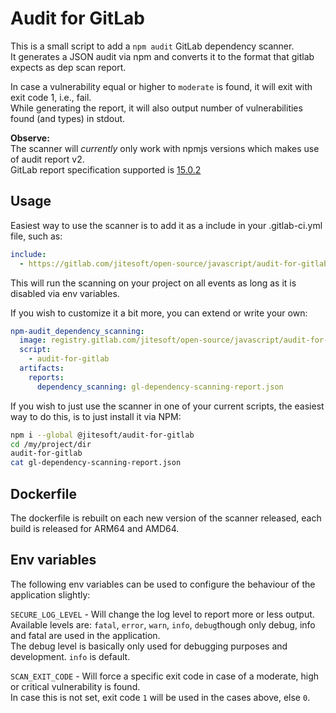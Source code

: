 # Audit for GitLab

This is a small script to add a `npm audit` GitLab dependency scanner.  
It generates a JSON audit via npm and converts it to the format that gitlab expects as dep scan report.  

In case a vulnerability equal or higher to `moderate` is found, it will exit with exit code 1, i.e., fail.  
While generating the report, it will also output number of vulnerabilities found (and types) in stdout.


**Observe:**  
The scanner will _currently_ only work with npmjs versions which makes use of audit report v2.  
GitLab report specification supported is [15.0.2](https://gitlab.com/gitlab-org/security-products/security-report-schemas/-/blob/5778ed0c8f9996f3a809439fc61a0b5272b26a0a/dist/dependency-scanning-report-format.json)

## Usage

Easiest way to use the scanner is to add it as a include in your .gitlab-ci.yml file, such as:

```yaml
include:
  - https://gitlab.com/jitesoft/open-source/javascript/audit-for-gitlab/raw/master/scan.yml
```

This will run the scanning on your project on all events as long as it is disabled via env variables.

If you wish to customize it a bit more, you can extend or write your own:

```yaml
npm-audit_dependency_scanning:
  image: registry.gitlab.com/jitesoft/open-source/javascript/audit-for-gitlab:1
  script:
    - audit-for-gitlab
  artifacts:
    reports:
      dependency_scanning: gl-dependency-scanning-report.json
```

If you wish to just use the scanner in one of your current scripts, the easiest way to do this, is to just install it via NPM:

```sh
npm i --global @jitesoft/audit-for-gitlab
cd /my/project/dir
audit-for-gitlab
cat gl-dependency-scanning-report.json
```

## Dockerfile

The dockerfile is rebuilt on each new version of the scanner released, each build is released for ARM64 and AMD64.  

## Env variables

The following env variables can be used to configure the behaviour of the application slightly:

`SECURE_LOG_LEVEL` - Will change the log level to report more or less output.  
Available levels are: `fatal`, `error`, `warn`, `info`, `debug`though only debug, info and fatal are used in the application.  
The debug level is basically only used for debugging purposes and development. `info` is default.

`SCAN_EXIT_CODE` - Will force a specific exit code in case of a moderate, high or critical vulnerability is found.  
In case this is not set, exit code `1` will be used in the cases above, else `0`.

